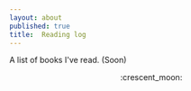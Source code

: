 ```yaml
---
layout: about
published: true
title:  Reading log
---
```


A list of books I've read. (Soon)

<p align="center">:crescent_moon:</p>
